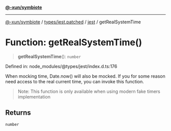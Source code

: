[**@-xun/symbiote**](../../../../../README.md)

***

[@-xun/symbiote](../../../../../README.md) / [types/jest.patched](../../../README.md) / [jest](../README.md) / getRealSystemTime

# Function: getRealSystemTime()

> **getRealSystemTime**(): `number`

Defined in: node\_modules/@types/jest/index.d.ts:176

When mocking time, Date.now() will also be mocked. If you for some
reason need access to the real current time, you can invoke this
function.

> Note: This function is only available when using modern fake timers
> implementation

## Returns

`number`
